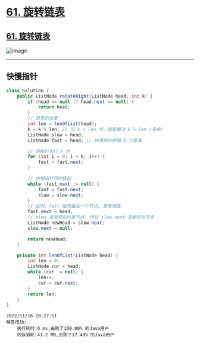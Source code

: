 # [61. 旋转链表](https://github.com/imtsingyun/LeetCode/issues/32)

## [61. 旋转链表](https://leetcode.cn/problems/rotate-list/)


![image](https://user-images.githubusercontent.com/56377217/200318645-6eec9465-2dc2-4554-a197-03c072374ce0.png)



---

## 快慢指针

```java
class Solution {
    public ListNode rotateRight(ListNode head, int k) {
        if (head == null || head.next == null) {
            return head;
        }
        // 链表的长度
        int len = lenOfList(head);
        k = k % len; // 当 k > len 时，就是移动 k % len (取余)
        ListNode slow = head;
        ListNode fast = head; // 快慢指针相隔 k 个距离

        // 快指针先行 k 步
        for (int i = 0; i < k; i++) {
            fast = fast.next;
        }

        // 快慢指针同时移动
        while (fast.next != null) {
            fast = fast.next;
            slow = slow.next;
        }
        // 此时，fast 指向最后一个节点, 首尾相连
        fast.next = head;
        // slow 是旋转后的尾节点, 所以 slow.next 是新的头节点
        ListNode newHead = slow.next;
        slow.next = null;

        return newHead;
    }

    private int lenOfList(ListNode head) {
        int len = 0;
        ListNode cur = head;
        while (cur != null) {
            len++;
            cur = cur.next;
        }
        return len;
    }
}
```


```
2022/11/16 20:27:11	
解答成功:
	执行耗时:0 ms,击败了100.00% 的Java用户
	内存消耗:41.2 MB,击败了17.48% 的Java用户
```